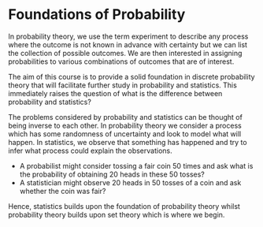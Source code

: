 # Foundations of Probability

In probability theory, we use the term experiment to describe any process where the outcome is not known in advance with certainty but we can list the collection of possible outcomes. We are then interested in assigning probabilities to various combinations of outcomes that are of interest.

The aim of this course is to provide a solid foundation in discrete probability theory that will facilitate further study in probability and statistics. This immediately raises the question of what is the difference between probability and statistics?

The problems considered by probability and statistics can be thought of being inverse to each other. In probability theory we consider a process which has some randomness of uncertainty and look to model what will happen. In statistics, we observe that something has happened and try to infer what process could explain the observations.

- A probabilist might consider tossing a fair coin 50 times and ask what is the probability of obtaining 20 heads in these 50 tosses?
- A statistician might observe 20 heads in 50 tosses of a coin and ask whether the coin was fair?

Hence, statistics builds upon the foundation of probability theory whilst probability theory builds upon set theory which is where we begin.
